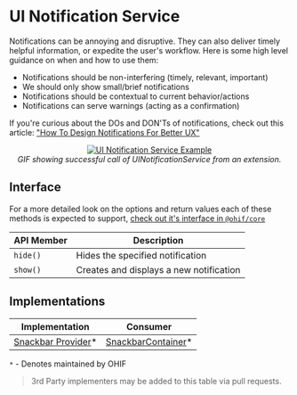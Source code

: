 # UI Notification Service

Notifications can be annoying and disruptive. They can also deliver timely
helpful information, or expedite the user's workflow. Here is some high level
guidance on when and how to use them:

- Notifications should be non-interfering (timely, relevant, important)
- We should only show small/brief notifications
- Notifications should be contextual to current behavior/actions
- Notifications can serve warnings (acting as a confirmation)

If you're curious about the DOs and DON'Ts of notifications, check out this
article: ["How To Design Notifications For Better UX"][ux-article]

<div style="text-align: center;">
  <a href="/assets/img/notification-example.gif">
    <img src="/assets/img/notification-example.gif" alt="UI Notification Service Example" style="margin: 0 auto; max-width: 500px;" />
  </a>
  <div><i>GIF showing successful call of UINotificationService from an extension.</i></div>
</div>

## Interface

For a more detailed look on the options and return values each of these methods
is expected to support, [check out it's interface in `@ohif/core`][interface]

| API Member | Description                             |
| ---------- | --------------------------------------- |
| `hide()`   | Hides the specified notification        |
| `show()`   | Creates and displays a new notification |

## Implementations

| Implementation                           | Consumer                                  |
| ---------------------------------------- | ----------------------------------------- |
| [Snackbar Provider][snackbar-provider]\* | [SnackbarContainer][snackbar-container]\* |

`*` - Denotes maintained by OHIF

> 3rd Party implementers may be added to this table via pull requests.

<!--
  LINKS
-->

<!-- prettier-ignore-start -->
[interface]: https://github.com/anastharek/Viewers/blob/master/platform/core/src/services/UINotificationService/index.js
[snackbar-provider]: https://github.com/anastharek/Viewers/blob/master/platform/ui/src/contextProviders/SnackbarProvider.js
[snackbar-container]: https://github.com/anastharek/Viewers/blob/master/platform/ui/src/components/snackbar/SnackbarContainer.js
[ux-article]: https://uxplanet.org/how-to-design-notifications-for-better-ux-6fb0711be54d
<!-- prettier-ignore-end -->
